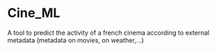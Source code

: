 # Cine_ML
A tool to predict the activity of a french cinema according to external metadata (metadata on movies, on weather,...)

